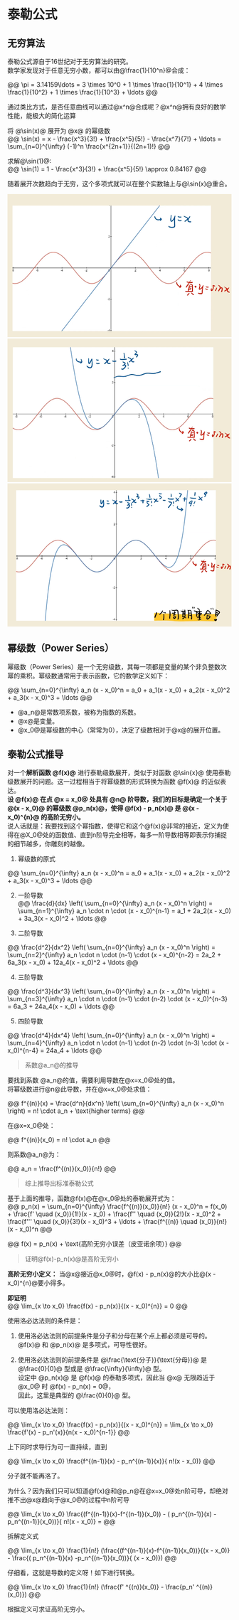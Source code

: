 # 泰勒公式  

## 无穷算法   

泰勒公式源自于16世纪对于无穷算法的研究。  
数学家发现对于任意无穷小数，都可以由@\frac{1}{10^n}@合成：   

@@
\pi = 3.14159\ldots = 3 \times 10^0 + 1 \times \frac{1}{10^1} + 4 \times \frac{1}{10^2} + 1 \times \frac{1}{10^3} + \ldots
@@

通过类比方式，是否任意曲线可以通过@x^n@合成呢？@x^n@拥有良好的数学性能，能极大的简化运算     

将 @\sin(x)@ 展开为 @x@ 的幂级数     
@@
\sin(x) = x - \frac{x^3}{3!} + \frac{x^5}{5!} - \frac{x^7}{7!} + \ldots = \sum_{n=0}^{\infty} (-1)^n \frac{x^{2n+1}}{(2n+1)!}
@@

求解@\sin(1)@:   
@@
\sin(1) = 1 - \frac{x^3}{3!} + \frac{x^5}{5!}  \approx 0.84167 
@@ 

随着展开次数趋向于无穷，这个多项式就可以在整个实数轴上与@\sin(x)@重合。     

![一次展开](./img/Taylor/01.png ':size=WIDTHxHEIGHT')
![三次展开](./img/Taylor/02.png ':size=WIDTHxHEIGHT')
![九次展开](./img/Taylor/03.png ':size=WIDTHxHEIGHT')


## 幂级数（Power Series）

幂级数（Power Series）是一个无穷级数，其每一项都是变量的某个非负整数次幂的乘积。幂级数通常用于表示函数，它的数学定义如下：   

@@
\sum_{n=0}^{\infty} a_n (x - x_0)^n = a_0 + a_1(x - x_0) + a_2(x - x_0)^2 + a_3(x - x_0)^3 + \ldots
@@

* @a_n@是常数项系数，被称为指数的系数。
* @x@是变量。
* @x_0@是幂级数的中心（常常为0），决定了级数相对于@x@的展开位置。


## 泰勒公式推导  

对一个**解析函数 @f(x)@** 进行泰勒级数展开，类似于对函数 @\sin{x}@ 使用泰勒级数展开的问题。这一过程相当于将幂级数的形式转换为函数 @f(x)@ 的近似表达。    
**设 @f(x)@ 在点 @x = x_0@ 处具有 @n@ 阶导数，我们的目标是确定一个关于 @(x - x_0)@ 的幂级数 @p_n(x)@，使得 @f(x) - p_n(x)@ 是 @(x - x_0)^{n}@ 的高阶无穷小。**     
说人话就是：我要找到这个幂指数，使得它和这个@f(x)@非常的接近，定义为使得在@X_0@处的函数值、直到n阶导完全相等，每多一阶导数相等即表示你捕捉的细节越多，你雕刻的越像。   

1. 幂级数的原式  

@@
\sum_{n=0}^{\infty} a_n (x - x_0)^n = a_0 + a_1(x - x_0) + a_2(x - x_0)^2 + a_3(x - x_0)^3 + \ldots
@@

2. 一阶导数   
@@
\frac{d}{dx} \left( \sum_{n=0}^{\infty} a_n (x - x_0)^n \right) = \sum_{n=1}^{\infty} a_n \cdot n \cdot (x - x_0)^{n-1} = a_1 + 2a_2(x - x_0) + 3a_3(x - x_0)^2 + \ldots
@@

3. 二阶导数   

@@
\frac{d^2}{dx^2} \left( \sum_{n=0}^{\infty} a_n (x - x_0)^n \right) = \sum_{n=2}^{\infty} a_n \cdot n \cdot (n-1) \cdot (x - x_0)^{n-2} = 2a_2 + 6a_3(x - x_0) + 12a_4(x - x_0)^2 + \ldots
@@

4. 三阶导数   

@@
\frac{d^3}{dx^3} \left( \sum_{n=0}^{\infty} a_n (x - x_0)^n \right) = \sum_{n=3}^{\infty} a_n \cdot n \cdot (n-1) \cdot (n-2) \cdot (x - x_0)^{n-3} = 6a_3 + 24a_4(x - x_0) + \ldots
@@

5. 四阶导数   

@@
\frac{d^4}{dx^4} \left( \sum_{n=0}^{\infty} a_n (x - x_0)^n \right) = \sum_{n=4}^{\infty} a_n \cdot n \cdot (n-1) \cdot (n-2) \cdot (n-3) \cdot (x - x_0)^{n-4} = 24a_4 + \ldots
@@

> 系数@a_n@的推导    


要找到系数 @a_n@的值，需要利用导数在@x=x_0@处的值。  
将幂级数进行@n@此导数，并在@x=x_0@处求值：   

@@
f^{(n)}(x) = \frac{d^n}{dx^n} \left( \sum_{n=0}^{\infty} a_n (x - x_0)^n \right) = n! \cdot a_n + \text{higher terms}
@@  

在@x=x_0@处：   

@@
f^{(n)}(x_0) = n! \cdot a_n
@@  

则系数@a_n@为：  

@@
a_n = \frac{f^{(n)}(x_0)}{n!}
@@  

> 综上推导出标准泰勒公式   

基于上面的推导，函数@f(x)@在@x_0@处的泰勒展开式为：    
@@
p_n(x) = \sum_{n=0}^{\infty} \frac{f^{(n)}(x_0)}{n!} (x - x_0)^n = f(x_0) + \frac{f' \quad (x_0)}{1!}(x - x_0) + \frac{f'' \quad (x_0)}{2!}(x - x_0)^2 + \frac{f''' \quad (x_0)}{3!}(x - x_0)^3 + \ldots + \frac{f^{(n)} \quad (x_0)}{n!} (x - x_0)^n 
@@  

@@
f(x) = p_n(x) + \text{高阶无穷小误差（皮亚诺余项）}
@@  


> 证明@f(x)-p_n(x)@是高阶无穷小    

**高阶无穷小定义：**
当@x@接近@x_0@时，@f(x) - p_n(x)@的大小比@(x - x_0)^{n}@要小得多。   

**即证明**    
@@
\lim_{x \to x_0} \frac{f(x) - p_n(x)}{(x - x_0)^{n}} = 0
@@  

使用洛必达法则的条件是：   

1. 使用洛必达法则的前提条件是分子和分母在某个点上都必须是可导的。  
@f(x)@ 和 @p_n(x)@ 是多项式，可导性很好。

2. 使用洛必达法则的前提条件是 @\frac{\text{分子}}{\text{分母}}@ 是 @\frac{0}{0}@ 型或是 @\frac{\infty}{\infty}@ 型。   
设定中 @p_n(x)@ 是 @f(x)@ 的泰勒多项式，因此当 @x@ 无限趋近于 @x_0@ 时 @f(x) - p_n(x) = 0@，   
因此，这里是典型的 @\frac{0}{0}@ 型。

可以使用洛必达法则：  

@@
\lim_{x \to x_0} \frac{f(x) - p_n(x)}{(x - x_0)^{n}} = \lim_{x \to x_0} \frac{f'(x) - p_n'(x)}{n(x - x_0)^{n-1}}
@@

上下同时求导行为可一直持续，直到

@@
\lim_{x \to x_0} \frac{f^{(n-1)}(x) - p_n^{(n-1)}(x)}{ n!(x - x_0)}
@@

分子就不能再洛了。   

为什么？因为我们只可以知道@f(x)@和@p_n@在@x=x_0@处n阶可导，却绝对推不出@x@趋向于@x_0@的过程中n阶可导    

@@
\lim_{x \to x_0} \frac{(f^{(n-1)}(x)-f^{(n-1)}(x_0)) - ( p_n^{(n-1)}(x) -p_n^{(n-1)}(x_0))}{ n!(x - x_0)} = 
@@

拆解定义式     

@@
\lim_{x \to x_0} \frac{1}{n!} (\frac{(f^{(n-1)}(x)-f^{(n-1)}(x_0))}{(x - x_0)} - \frac{( p_n^{(n-1)}(x) -p_n^{(n-1)}(x_0))}{ (x - x_0)})
@@

仔细看，这就是导数的定义呀！如下进行转换。     

@@
\lim_{x \to x_0} \frac{1}{n!} (\frac{f' ^{(n)}(x_0)} - \frac{p_n' ^{(n)}(x_0)})
@@

根据定义可求证高阶无穷小。    



